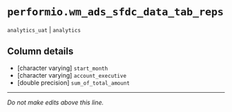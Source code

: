 # `performio.wm_ads_sfdc_data_tab_reps`
`analytics_uat` | `analytics`

## Column details
* [character varying] `start_month`
* [character varying] `account_executive`
* [double precision] `sum_of_total_amount`

-------------------------------------------------------------------------------
*Do not make edits above this line.*
